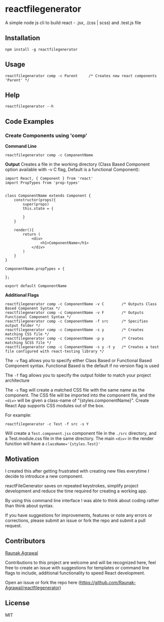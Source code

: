 # reactfilegenerator

A simple node js cli to build react - .jsx, .(css | scss) and .test.js file

## Installation

    npm install -g reactfilegenerator

## Usage

    reactfilegenerator comp -c Parent     /* Creates new react components 'Parent' */

## Help

    reactfilegenerator --h

## Code Examples

### Create Components using 'comp'

**Command Line**

    reactfilegenerator comp -c ComponentName

**Output**
Creates a file in the working directory (Class Based Component option available with -v C flag, Default is a functional Component):

    import React, { Component } from 'react'
    import PropTypes from 'prop-types'


    class ComponentName extends Component {
        constructor(props){
            super(props)
            this.state = {

            }
        }

        render(){
            return (
                <div>
                    <h1>ComponentName</h1>
                </div>
            )
        }
    }

    ComponentName.propTypes = {

    };

    export default ComponentName

**Additional Flags**

    reactfilegenerator comp -c ComponentName -v C        /* Outputs Class Based Component Syntax */
    reactfilegenerator comp -c ComponentName -v F        /* Outputs Functional Component Syntax */
    reactfilegenerator comp -c ComponentName -f src      /* Specifies output folder */
    reactfilegenerator comp -c ComponentName -s y        /* Creates matching CSS file */
    reactfilegenerator comp -c ComponentName -p y        /* Creates matching SCSS file */
    reactfilegenerator comp -c ComponentName -s y -t y   /* Creates a test file configured with react-testing library */

The `-v` flag allows you to specify either Class Based or Functional Based Component syntax.
Functional Based is the default if no version flag is used

The `-f` flag allows you to specify the output folder to match your project architecture

The `-s` flag will create a matched CSS file with the same name as the component. The CSS file will be imported into the component file, and the `<div>` will be given a class-name of "{styles.componentName}".
Create React App supports CSS modules out of the box.

For example:

    reactfilegenerator -c Test -f src -s Y

Will create a `Test.component.jsx` component file in the `./src` directory, and a Test.module.css file in the same directory. The main `<div>` in the render function will have a `className='{styles.Test}'`

## Motivation

I created this after getting frustrated with creating new files everytime I decide to introduce a new component.

reactFileGenerator saves on repeated keystrokes, simplify project development and reduce the time required for creating a working app.

By using this command line interface I was able to think about coding rather than think about syntax.

If you have suggestions for improvements, features or note any errors or corrections, please submit an issue or fork the repo and submit a pull request.

## Contributors

[Raunak Agrawal](https://github.com/Raunak-Agrawal)

Contributions to this project are welcome and will be recognized here,
feel free to create an issue with suggestions for templates or command line flags to include,
additional functionality to speed React development.

Open an issue or fork the repo here (https://github.com/Raunak-Agrawal/reactfilegenerator)

## License

MIT
